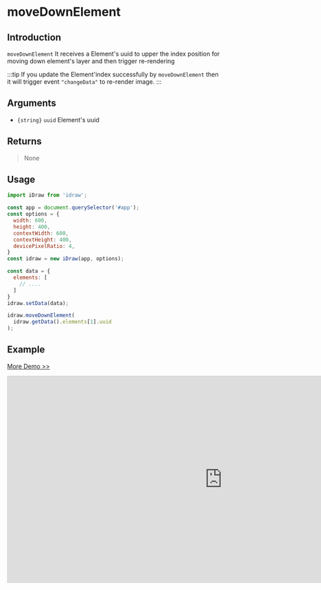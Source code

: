 # moveDownElement

## Introduction

`moveDownElement` It receives a Element's uuid to upper the index position for moving down element's layer and then trigger re-rendering

:::tip
If you update the Element'index successfully by `moveDownElement` then it will trigger event  `"changeData"` to re-render image.
:::


## Arguments

- `{string}` `uuid` Element's uuid

## Returns

> None

## Usage

```js
import iDraw from 'idraw';

const app = document.querySelector('#app');
const options = {
  width: 600,
  height: 400,
  contextWidth: 600,
  contextHeight: 400,
  devicePixelRatio: 4,
}
const idraw = new iDraw(app, options);

const data = {
  elements: [
    // ....
  ]
}
idraw.setData(data);

idraw.moveDownElement(
  idraw.getData().elements[1].uuid
);
```

## Example

[More Demo >>](https://idraw.js.org/playground/?demo=api-moveDownElement)

<iframe 
  src="https://idraw.js.org/playground/?demo=api-moveDownElement&header=false&sider=false&default-editor-split=37" 
  width="1000" height="480" frameborder="no" border="0"
  style="border: 1px solid #cecece; margin: 0px auto;"
></iframe>